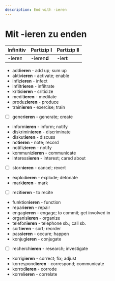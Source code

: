 ```yaml
---
description: End with -ieren
---
```


# Mit -ieren zu enden

| Infinitiv | Partizip I | Partizip II |
| :--- | :--- | :--- |
| -ieren | -ieren**d** | -ier**t** |

* add**ieren** - add up; sum up
* aktiv**ieren** - activate; enable
* infiz**ieren** - infect
* infiltr**ieren** - infiltrate
* kritis**ieren** - criticize
* medit**ieren** - meditate
* produz**ieren** - produce
* train**ieren** - exercise; train
* [ ] gener**ieren** - generate; create
* inform**ieren** - inform; notify
* diskrimin**ieren** - discriminate
* diskut**ieren** - discuss
* not**ieren** - note; record
* notifiz**ieren** - notify
* kommuniz**ieren** - communicate
* interess**ieren** - interest; cared about
* [ ] storn**ieren** - cancel; revert
* explod**ieren** - explode; detonate
* mark**ieren** - mark
* [ ] rezit**ieren** - to recite
* funktion**ieren** - function
* repar**ieren** - repair
* engag**ieren** - engage; to commit; get involved in
* organis**ieren** - organize
* telefon**ieren** - telephone sb.; call sb.
* sort**ieren** - sort; reorder
* pass**ieren** - occure; happen
* konjug**ieren** - conjugate
* [ ] recherch**ieren** - research; investigate
* korrig**ieren** - correct; fix; adjust
* korrespond**ieren** - correspond; communicate
* korrod**ieren** - corrode
* korrel**ieren** - correlate

